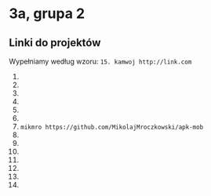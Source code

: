 # 3a, grupa 2

## Linki do projektów

Wypełniamy według wzoru:
`15. kamwoj http://link.com`

1.
2.
3.
4.
5.
6.
7.  `mikmro https://github.com/MikolajMroczkowski/apk-mob`
8.
9.
10.
11.
12.
13.
14.
